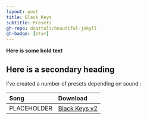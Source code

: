 ```yaml
---
layout: post
title: Black Keys
subtitle: Presets
gh-repo: daattali/beautiful-jekyll
gh-badge: [star]
---
```


**Here is some bold text**

## Here is a secondary heading

I've created a number of presets depending on sound :

| Song | Download |
| :------ |:--- |
| PLACEHOLDER | <a href="https://github.com/JonathanHagen/jonathanhagen.github.io/blob/56853799295c956dfacc4ab9aad64286719f6806/presets/Black%20Keys%20v2.prst" target="_blank" class="button">Black Keys v2</a> |
